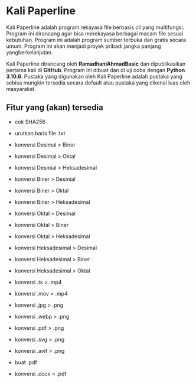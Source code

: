 # Kali Paperline

Kali Paperline adalah program rekayasa file berbasis cli yang multifungsi. Program ini dirancang agar bisa merekayasa berbagai macam file sesuai kebutuhan. Program ini adalah program sumber terbuka dan gratis secara umum. Program ini akan menjadi proyek pribadi jangka panjang yangberkelanjutan.

Kali Paperline dirancang oleh **RamadhaniAhmadBasic** dan dipublikasikan pertama kali di **GItHub**. Program ini dibuat dan di uji coba dengan **Python 3.10.6**. Pustaka yang digunakan oleh Kali Paperline adalah pustaka yang sebisa mungkin tersedia secara default atau pustaka yang dikenal luas oleh masyarakat.

## Fitur yang (akan) tersedia

- cek SHA256
- urutkan baris file .txt

- konversi Desimal > Biner
- konversi Desimal > Oktal
- konversi Desmial > Heksadesimal
- konversi Biner > Desmial
- konversi Biner > Oktal
- konversi Biner > Heksadesimal
- konversi Oktal > Desimal
- konversi Oktal > Biner
- konversi Oktal > Heksadesimal
- konversi Heksadesimal > Desimal
- konversi Heksadesimal > Biner
- konversi Heksadesimal > Oktal

- konversi .ts > .mp4
- konversi .mov > .mp4

- konversi .jpg > .png
- konversi .webp > .png
- konversi .pdf > .png
- konversi .svg > .png
- konversi .avif > .png

- buat .pdf
- konversi .docx > .pdf
